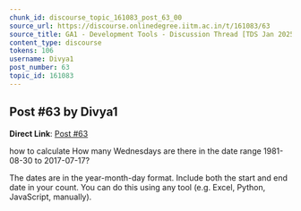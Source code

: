 ```yaml
---
chunk_id: discourse_topic_161083_post_63_00
source_url: https://discourse.onlinedegree.iitm.ac.in/t/161083/63
source_title: GA1 - Development Tools - Discussion Thread [TDS Jan 2025]
content_type: discourse
tokens: 106
username: Divya1
post_number: 63
topic_id: 161083
---
```


## Post #63 by Divya1

**Direct Link**: [Post #63](https://discourse.onlinedegree.iitm.ac.in/t/161083/63)

how to calculate How many Wednesdays are there in the date range 1981-08-30 to 2017-07-17?

The dates are in the year-month-day format. Include both the start and end date in your count. You can do this using any tool (e.g. Excel, Python, JavaScript, manually).
